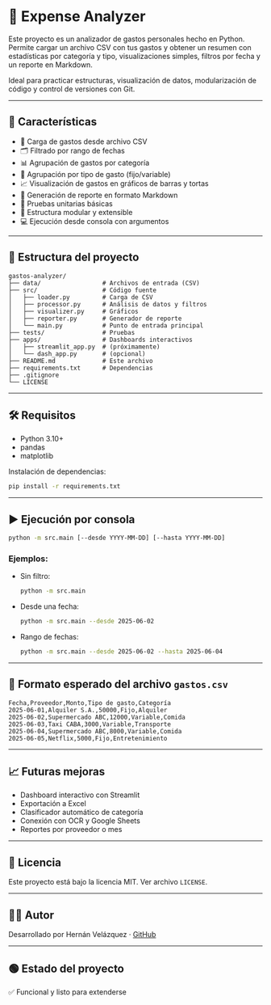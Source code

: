 # 🧾 Expense Analyzer

Este proyecto es un analizador de gastos personales hecho en Python. Permite cargar un archivo CSV con tus gastos y obtener un resumen con estadísticas por categoría y tipo, visualizaciones simples, filtros por fecha y un reporte en Markdown.

Ideal para practicar estructuras, visualización de datos, modularización de código y control de versiones con Git.

---

## 🚀 Características

- 📂 Carga de gastos desde archivo CSV
- 🗂️ Filtrado por rango de fechas
- 📊 Agrupación de gastos por categoría
- 🧾 Agrupación por tipo de gasto (fijo/variable)
- 📈 Visualización de gastos en gráficos de barras y tortas
- 📝 Generación de reporte en formato Markdown
- 🧪 Pruebas unitarias básicas
- 🔧 Estructura modular y extensible
- 💻 Ejecución desde consola con argumentos

---

## 📁 Estructura del proyecto

```
gastos-analyzer/
├── data/                 # Archivos de entrada (CSV)
├── src/                  # Código fuente
│   ├── loader.py         # Carga de CSV
│   ├── processor.py      # Análisis de datos y filtros
│   ├── visualizer.py     # Gráficos
│   ├── reporter.py       # Generador de reporte
│   └── main.py           # Punto de entrada principal
├── tests/                # Pruebas
├── apps/                 # Dashboards interactivos
│   ├── streamlit_app.py  # (próximamente)
│   └── dash_app.py       # (opcional)
├── README.md             # Este archivo
├── requirements.txt      # Dependencias
├── .gitignore
└── LICENSE
```

---

## 🛠️ Requisitos

- Python 3.10+
- pandas
- matplotlib

Instalación de dependencias:

```bash
pip install -r requirements.txt
```

---

## ▶️ Ejecución por consola

```bash
python -m src.main [--desde YYYY-MM-DD] [--hasta YYYY-MM-DD]
```

### Ejemplos:

- Sin filtro:
  ```bash
  python -m src.main
  ```

- Desde una fecha:
  ```bash
  python -m src.main --desde 2025-06-02
  ```

- Rango de fechas:
  ```bash
  python -m src.main --desde 2025-06-02 --hasta 2025-06-04
  ```

---

## 📌 Formato esperado del archivo `gastos.csv`

```csv
Fecha,Proveedor,Monto,Tipo de gasto,Categoría
2025-06-01,Alquiler S.A.,50000,Fijo,Alquiler
2025-06-02,Supermercado ABC,12000,Variable,Comida
2025-06-03,Taxi CABA,3000,Variable,Transporte
2025-06-04,Supermercado ABC,8000,Variable,Comida
2025-06-05,Netflix,5000,Fijo,Entretenimiento
```

---

## 📈 Futuras mejoras

- Dashboard interactivo con Streamlit
- Exportación a Excel
- Clasificador automático de categoría
- Conexión con OCR y Google Sheets
- Reportes por proveedor o mes

---

## 📜 Licencia

Este proyecto está bajo la licencia MIT. Ver archivo `LICENSE`.

---

## 🙋‍♂️ Autor

Desarrollado por Hernán Velázquez · [GitHub](https://github.com/azhernan)

---

## 🟢 Estado del proyecto

✅ Funcional y listo para extenderse
